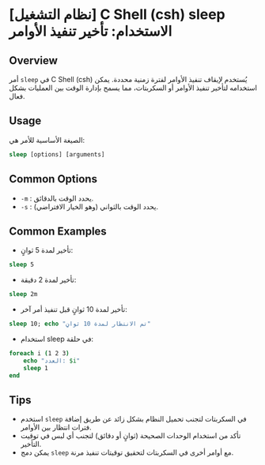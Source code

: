 # [نظام التشغيل] C Shell (csh) sleep الاستخدام: تأخير تنفيذ الأوامر

## Overview
أمر `sleep` في C Shell (csh) يُستخدم لإيقاف تنفيذ الأوامر لفترة زمنية محددة. يمكن استخدامه لتأخير تنفيذ الأوامر أو السكربتات، مما يسمح بإدارة الوقت بين العمليات بشكل فعال.

## Usage
الصيغة الأساسية للأمر هي:

```csh
sleep [options] [arguments]
```

## Common Options
- `-m` : يحدد الوقت بالدقائق.
- `-s` : يحدد الوقت بالثواني (وهو الخيار الافتراضي).

## Common Examples
- تأخير لمدة 5 ثوانٍ:
```csh
sleep 5
```

- تأخير لمدة 2 دقيقة:
```csh
sleep 2m
```

- تأخير لمدة 10 ثوانٍ قبل تنفيذ أمر آخر:
```csh
sleep 10; echo "تم الانتظار لمدة 10 ثوانٍ"
```

- استخدام sleep في حلقة:
```csh
foreach i (1 2 3)
    echo "العدد: $i"
    sleep 1
end
```

## Tips
- استخدم `sleep` في السكربتات لتجنب تحميل النظام بشكل زائد عن طريق إضافة فترات انتظار بين الأوامر.
- تأكد من استخدام الوحدات الصحيحة (ثوانٍ أو دقائق) لتجنب أي لبس في توقيت التأخير.
- يمكن دمج `sleep` مع أوامر أخرى في السكربتات لتحقيق توقيتات تنفيذ مرنة.
